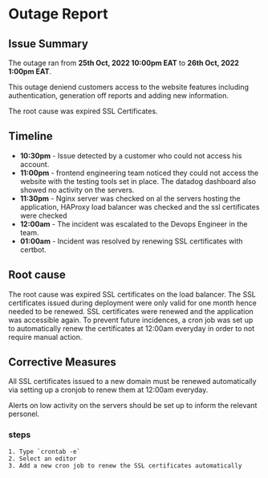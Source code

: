 # Outage Report

## Issue Summary

The outage ran from **25th Oct, 2022 10:00pm EAT** to **26th Oct, 2022 1:00pm EAT**.

This outage deniend customers access to the website features including authentication, generation off reports and adding new information.

The root cause was expired SSL Certificates.

## Timeline

- **10:30pm** - Issue detected by a customer who could not access his account.
- **11:00pm** - frontend engineering team noticed they could not access the website with the testing tools set in place. The datadog dashboard also showed no activity on the servers.
- **11:30pm** - Nginx server was checked on al the servers hosting the application, HAProxy load balancer was checked and the ssl certificates were checked
- **12:00am** - The incident was escalated to the Devops Engineer in the team.
- **01:00am** - Incident was resolved by renewing SSL certificates with certbot.

## Root cause

The root cause was expired SSL certificates on the load balancer. The SSL certificates issued during deployment were only valid for one month hence needed to be renewed.
SSL certificates were renewed and the application was accessible again. To prevent future incidences, a cron job was set up to automatically renew the certificates at 12:00am everyday in order to not require manual action.

## Corrective Measures

All SSL certificates issued to a new domain must be renewed automatically via setting up a cronjob to renew them at 12:00am everyday.

Alerts on low activity on the servers should be set up to inform the relevant personel.

### steps

    1. Type `crontab -e`
    2. Select an editor
    3. Add a new cron job to renew the SSL certificates automatically
